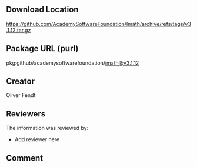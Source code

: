 ## Download Location

https://github.com/AcademySoftwareFoundation/Imath/archive/refs/tags/v3.1.12.tar.gz

## Package URL (purl)

pkg:github/academysoftwarefoundation/imath@v3.1.12

## Creator

Oliver Fendt

## Reviewers

The information was reviewed by:

* Add reviewer here

## Comment


